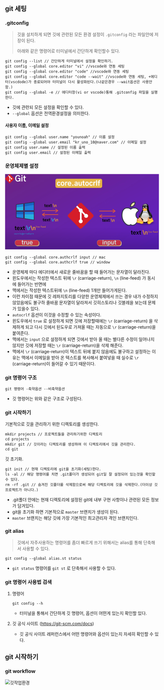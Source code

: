 ## git 세팅

### .gitconfig

> 깃을 설치하게 되면 깃에 관련된 모든 환경 설정이 `.gitconfig` 라는 파일안에 저장이 된다.
>
> 아래와 같은 명령어로 터미널에서 간단하게 확인할수 있다.

```
git config --list // 간단하게 터미널에서 설정을 확인하기.
git config --global core.editor "vi" //vscode와 연동 세팅
git config --global core.editor "code" //vscode와 연동 세팅
git config --global core.editor "code --wait" //vscode와 연동 세팅, +에디터(vscdode)가 종료되어야 터미널이 다시 활성화된다.(나같은경우 --wait옵션은 사용안함.)
git config --global -e // 에디터창(vi or vscode)통해 .gitconfig 파일을 실행한다.
```

- 깃에 관련되 모든 설정을 확인할 수 있다.
- `--global` 옵션은 전역환경설정을 의미한다.



#### 사용자 이름, 이메일 설정

```
git config --global user.name "younoah" // 이름 설정
git config --global user.email "kr_uno_10@naver.com" // 이메일 설정
git config user.name // 설정된 이름 출력
git config user.email // 설정된 이메일 출력
```



### 운영체제별 설정

![core.autocrlf](./images/core.autocrlf.png)

```
git config --global core.authcrlf input // mac
git config --global core.authcrlf true // window
```

- 운영체제 마다 에디터에서 새로운 줄바꿈을 할 때 들어가는 문자열이 달라진다.
- 윈도우에서는 작성한 텍스트 뒤에  `\r` (carriage-return), `\n` (line-feed) 가 동시에 들어가는 반면에
- 맥에서는 작성한 텍스트뒤에   `\n` (line-feed) 1개만 들어가게된다.
- 이런 차이점 때문에 깃 레파지토리를 다양한 운영체제에서 쓰는 경우 내가 수정하지 않았음에도 불구하 줄바꿈 문자열이 달라져서 깃히스토리나 깃블레을 보는데 문제가 있을수 있다.
- `autocrlf` 옵션이 이것을 수정할 수 있는 속성이다.
- 윈도우에서 `true` 로 설정하게 되면 깃에 저장할때에는 `\r` (carriage-return) 을 삭제하게 되고 다시 깃에서 뒨도우로 가져올 때는 자동으로 `\r` (carriage-return)을 붙여준다.
- 맥에서는 `input` 으로 설정하게 되면 깃에서 받아 올 때는 별다른 수정이 일어나지 않지만 깃에 저장할 때는 `\r` (carriage-return)을 삭제 해준다.
- 맥에서 `\r` (carriage-return)이 텍스트 뒤에 붙지 않음에도 불구하고 설정하는 이유는 맥에서 이메일을 받아 온 텍스트를 복사해서 붙여넣을 때 실수로 `\r` (carriage-return)이 들어갈 수 있기 때문이다.



### git 명령어 구조

```
git 명령어 -축약옵션 --비축약옵션
```

- 깃 명령어는 위와 같은 구조로 구성된다.



### git 시작하기

기본적으로 깃을 관리하기 위한 디렉토리를 생성한다.

```
mkdir projects // 프로젝트들을 관리하기위한 디렉토리
cd projects
mkdir git // 깃이라는 디렉토리를 생성하여 이 디렉토리에서 깃을 관리한다.
cd git
```

깃 초기화.

```
git init // 현재 디렉토리에 git을 초기화(세팅)한다.
ls -al // 해당 명령어를 치면 .git폴더가 생성되어 git일 잘 설정되어 있는것을 확인할 수 있다.
rm -rf .git // 숨겨진 깃폴더를 삭제함으로써 해당 디렉토리에 깃을 삭제한다.(더이상 깃프로젝트가 아니다.)
```

- .git폴더 안에는 현재 디렉토리에 설정된 git에 내부 구현 사항이나 관련된 모든 정보가 담겨있다.
- git을 초기화 하면 기본적으로 `master` 브랜치가 생성이 된다.
- `master` 브랜치는 해당 깃에 가장 기본적인 최고관리자 격인 브랜치인다.



### git alias

> 깃에서 자주사용하는 명령어를 좀더 빠르게 쓰기 위해서는 alias를 통해 단축해서 사용할 수 있다.

```
git config --global alias.st status
```

- `git status` 명령어를 `git st` 로 단축해서 사용할 수 있다.



### git 명령어 사용법 검색

1. 명령어

	```
	git config --h
	```

	- 터미널을 통해서 간단하게 깃 명령어, 옵션이 어떤게 있는지 확인할 있다.

2. 깃 공식 사이트 (https://git-scm.com/docs)

	- 깃 공식 사이트 레퍼런스에서 어떤 명령어와 옵션이 있는지 자세히 확인할 수 있다.



## git 시작하기

### git workflow

![깃작업환경](./images/깃작업환경.jpg)


